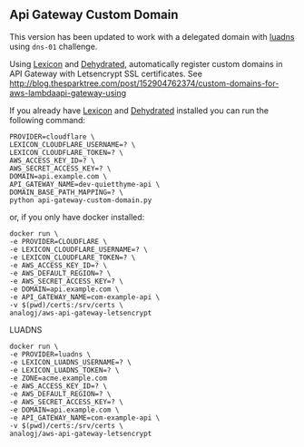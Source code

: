## Api Gateway Custom Domain

This version has been updated to work with a delegated domain with [luadns](https://luadns.com) using `dns-01` challenge.

Using [Lexicon](https://github.com/AnalogJ/lexicon) and [Dehydrated](https://github.com/lukas2511/dehydrated), automatically register custom domains in API Gateway with Letsencrypt SSL certificates. See http://blog.thesparktree.com/post/152904762374/custom-domains-for-aws-lambdaapi-gateway-using

If you already have [Lexicon](https://github.com/AnalogJ/lexicon) and [Dehydrated](https://github.com/lukas2511/dehydrated) installed
you can run the following command:


	PROVIDER=cloudflare \
	LEXICON_CLOUDFLARE_USERNAME=? \
	LEXICON_CLOUDFLARE_TOKEN=? \
	AWS_ACCESS_KEY_ID=? \
	AWS_SECRET_ACCESS_KEY=? \
	DOMAIN=api.example.com \
	API_GATEWAY_NAME=dev-quietthyme-api \
	DOMAIN_BASE_PATH_MAPPING=? \
	python api-gateway-custom-domain.py


or, if you only have docker installed:

	docker run \
	-e PROVIDER=CLOUDFLARE \
	-e LEXICON_CLOUDFLARE_USERNAME=? \
	-e LEXICON_CLOUDFLARE_TOKEN=? \
	-e AWS_ACCESS_KEY_ID=? \
	-e AWS_DEFAULT_REGION=? \
	-e AWS_SECRET_ACCESS_KEY=? \
	-e DOMAIN=api.example.com \
	-e API_GATEWAY_NAME=com-example-api \
	-v $(pwd)/certs:/srv/certs \
	analogj/aws-api-gateway-letsencrypt

LUADNS

	docker run \
	-e PROVIDER=luadns \
	-e LEXICON_LUADNS_USERNAME=? \
	-e LEXICON_LUADNS_TOKEN=? \
	-e ZONE=acme.example.com
	-e AWS_ACCESS_KEY_ID=? \
	-e AWS_DEFAULT_REGION=? \
	-e AWS_SECRET_ACCESS_KEY=? \
	-e DOMAIN=api.example.com \
	-e API_GATEWAY_NAME=com-example-api \
	-v $(pwd)/certs:/srv/certs \
	analogj/aws-api-gateway-letsencrypt
